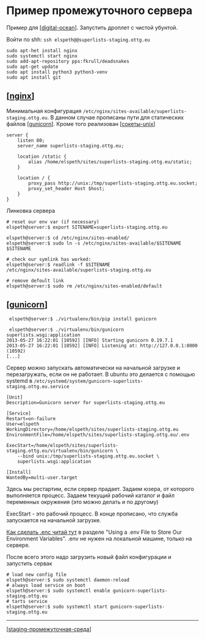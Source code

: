 # Пример промежуточного сервера

Пример для [[digital-ocean]]. Запустить дроплет с чистой убунтой.

Войти по shh: `ssh elspeth@@superlists-staging.ottg.eu`

```shell
sudo apt-het install nginx
sudo systemctl start nginx
sudo add-apt-repository pps:fkrull/deadsnakes
sudo apt-get update
sudo apt install python3 python3-venv
sudo apt install git
```

## [[nginx]]

Минимальная конфигурация `/etc/nginx/sites-available/superlists-staging.ottg.eu`. В данном случае прописаны пути для статических файлов [[gunicorn]]. Кроме того реализован [[сокеты-unix]]

```shell
server {
    listen 80;
    server_name superlists-staging.ottg.eu;

    location /static {
        alias /home/elspeth/sites/superlists-staging.ottg.eu/static;
    }

    location / {
        proxy_pass http://unix:/tmp/superlists-staging.ottg.eu.socket;
        proxy_set_header Host $host;
    }
}
```

Линковка сервера

```shell
# reset our env var (if necessary)
elspeth@server:$ export SITENAME=superlists-staging.ottg.eu

elspeth@server:$ cd /etc/nginx/sites-enabled/
elspeth@server:$ sudo ln -s /etc/nginx/sites-available/$SITENAME $SITENAME

# check our symlink has worked:
elspeth@server:$ readlink -f $SITENAME
/etc/nginx/sites-available/superlists-staging.ottg.eu

# remove defoult link
elspeth@server:$ sudo rm /etc/nginx/sites-enabled/default
```

## [[gunicorn]]

```shell
 elspeth@server:$ ./virtualenv/bin/pip install gunicorn

 elspeth@server:$ ./virtualenv/bin/gunicorn superlists.wsgi:application
2013-05-27 16:22:01 [10592] [INFO] Starting gunicorn 0.19.7.1
2013-05-27 16:22:01 [10592] [INFO] Listening at: http://127.0.0.1:8000 (10592)
[...]
  ```

Сервер можно запускать автоматически на начальной загрузке и перезагружать, если он не работает. В ubuntu это делается с помощью systemd в `/etc/systemd/system/gunicorn-superlists-staging.ottg.eu.service`

```service
[Unit]
Description=Gunicorn server for superlists-staging.ottg.eu

[Service]
Restart=on-failure  
User=elspeth  
WorkingDirectory=/home/elspeth/sites/superlists-staging.ottg.eu  
EnvironmentFile=/home/elspeth/sites/superlists-staging.ottg.eu/.env  

ExecStart=/home/elspeth/sites/superlists-staging.ottg.eu/virtualenv/bin/gunicorn \
    --bind unix:/tmp/superlists-staging.ottg.eu.socket \
    superlists.wsgi:application  

[Install]
WantedBy=multi-user.target 
```

Здесь мы рестартим, если сервер прадает. Задаем юзера, от которого выполняется процесс. Задаем текущий рабочий каталог и файл переменных окружения (это можно делать и по другому)

ExecStart - это рабочий процесс. В конце прописано, что служба запускается на начальной загрузке.

[Как сделать .enc читай тут](https://www.obeythetestinggoat.com/book/chapter_making_deployment_production_ready.html) в разделе "Using a .env File to Store Our Environment Variables". .env не нужен на локальной машине, только на сервере.

После всего этого надо загрузить новый файл конфигурации и запустить сервак

```shell
# load new config file
elspeth@server:$ sudo systemctl daemon-reload
# always load service on boot
elspeth@server:$ sudo systemctl enable gunicorn-superlists-staging.ottg.eu
# tarts service
elspeth@server:$ sudo systemctl start gunicorn-superlists-staging.ottg.eu
```

-----

[[staging-промежуточная-среда]]

[//begin]: # "Autogenerated link references for markdown compatibility"
[digital-ocean]: ../lists/digital-ocean "Digital-ocean"
[nginx]: nginx "Nginx веб-сервер (wsgi)"
[gunicorn]: gunicorn "Gunicorn"
[сокеты-unix]: сокеты-unix "Сокеты-unix"
[gunicorn]: gunicorn "Gunicorn"
[staging-промежуточная-среда]: staging-промежуточная-среда "Промежуточная-среда-(staging)"
[//end]: # "Autogenerated link references"